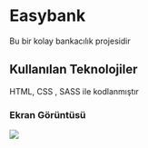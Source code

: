  <h1>Easybank  </h1>

 Bu bir kolay bankacılık projesidir

   <h2>Kullanılan Teknolojiler  </h2>

   HTML, CSS , SASS ile kodlanmıştır

 <h3> Ekran Görüntüsü  </h3>

 ![](easybank.gif)
